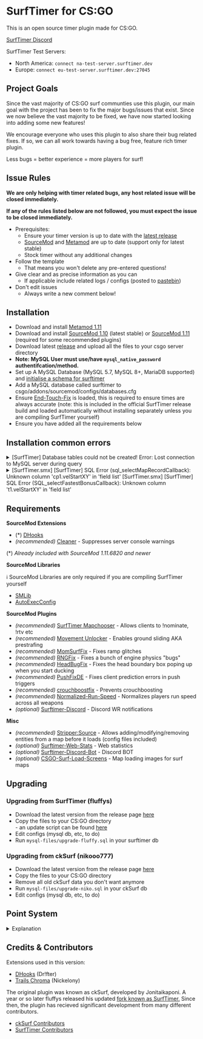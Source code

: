 # SurfTimer for CS:GO

This is an open source timer plugin made for CS:GO.

[SurfTimer Discord](https://discord.surftimer.dev)

SurfTimer Test Servers:
 - North America: `connect na-test-server.surftimer.dev`
 - Europe: `connect eu-test-server.surftimer.dev:27045`

## Project Goals

Since the vast majority of CS:GO surf communties use this plugin, our main goal with the project has been to fix the major bugs/issues that exist. Since we now believe the vast majority to be fixed, we have now started looking into adding some new features! 

We encourage everyone who uses this plugin to also share their bug related fixes. If so, we can all work towards having a bug free, feature rich timer plugin.

Less bugs = better experience = more players for surf!

## Issue Rules

**We are only helping with timer related bugs, any host related issue will be closed immediately.**

**If any of the rules listed below are not followed, you must expect the issue to be closed immediately.**

- Prerequisites:
	- Ensure your timer version is up to date with the [latest release](https://github.com/surftimer/Surftimer-Official/releases/latest)
	- [SourceMod](https://www.sourcemod.net/downloads.php?branch=stable) and [Metamod](https://www.sourcemm.net/downloads.php/?branch=stable) are up to date (support only for latest stable)
	- Stock timer without any additional changes
- Follow the template
	- That means you won't delete any pre-entered questions!
- Give clear and as precise information as you can
	- If applicable include related logs / configs (posted to [pastebin](https://pastebin.com/))
- Don't edit issues
	- Always write a new comment below!

## Installation

* Download and install [Metamod 1.11](https://www.sourcemm.net/downloads.php/?branch=stable)
* Download and install [SourceMod 1.10](https://www.sourcemod.net/downloads.php?branch=stable) (latest stable) or [SourceMod 1.11](https://www.sourcemod.net/downloads.php?branch=master&all=1) (required for some recommended plugins)
* Download latest [release](https://github.com/surftimer/SurfTimer/releases/latest) and upload all the files to your csgo server directory
* **Note: MySQL User must use/have `mysql_native_password` authentifcation/method.**
* Set up A MySQL Database (MySQL 5.7, MySQL 8+, MariaDB supported) and [initialise a schema for surftimer](https://github.com/surftimer/SurfTimer/blob/master/scripts/mysql-files/fresh_install.sql)
* Add a MySQL database called surftimer to csgo/addons/sourcemod/configs/databases.cfg 
* Ensure [End-Touch-Fix](https://github.com/rumourA/End-Touch-Fix) is loaded, this is required to ensure times are always accurate (note: this is included in the official SurfTimer release build and loaded automatically without installing separately unless you are compiling SurfTimer yourself)
* Ensure you have added all the requirements below

## Installation common errors
<details>
  <summary>[SurfTimer] Database tables could not be created! Error: Lost connection to MySQL server during query</summary>

Run the following [queries](https://github.com/surftimer/SurfTimer/blob/master/scripts/mysql-files/fresh_install.sql) on your database

</details>

<details>
  <summary>[SurfTimer.smx] [SurfTimer] SQL Error (sql_selectMapRecordCallback): Unknown column 'cp1.velStartXY' in 'field list'
  [SurfTimer.smx] [SurfTimer] SQL Error (SQL_selectFastestBonusCallback): Unknown column 't1.velStartXY' in 'field list'</summary>

Run the following queries on your database:

	ALTER TABLE ck_bonus ADD velStartXY smallint(6) DEFAULT 0 NOT NULL;
	ALTER TABLE ck_bonus ADD velStartXYZ smallint(6) DEFAULT 0 NOT NULL;
	ALTER TABLE ck_bonus ADD velStartZ smallint(6) DEFAULT 0 NOT NULL;

	ALTER TABLE ck_playertimes ADD velStartXY smallint(6) DEFAULT 0 NOT NULL;
	ALTER TABLE ck_playertimes ADD velStartXYZ smallint(6) DEFAULT 0 NOT NULL;
	ALTER TABLE ck_playertimes ADD velStartZ smallint(6) DEFAULT 0 NOT NULL;

	ALTER TABLE ck_wrcps ADD velStartXY smallint(6) DEFAULT 0 NOT NULL;
	ALTER TABLE ck_wrcps ADD velStartXYZ smallint(6) DEFAULT 0 NOT NULL;
	ALTER TABLE ck_wrcps ADD velStartZ smallint(6) DEFAULT 0 NOT NULL;

</details>

## Requirements

**SourceMod Extensions**
* (\*) [DHooks](https://github.com/peace-maker/DHooks2)
* *(recommended)* [Cleaner](https://github.com/Accelerator74/Cleaner) - Suppresses server console warnings

(\*) *Already included with SourceMod 1.11.6820 and newer*

**SourceMod Libraries**

ℹ️ SourceMod Libraries are only required if you are compiling SurfTimer yourself

* [SMLib](https://github.com/bcserv/smlib/tree/transitional_syntax)
* [AutoExecConfig](https://github.com/Impact123/AutoExecConfig)

**SourceMod Plugins**
* *(recommended)* [SurfTimer Mapchooser](https://github.com/surftimer/SurfTimer-Mapchooser) - Allows clients to !nominate, !rtv etc
* *(recommended)* [Movement Unlocker](https://forums.alliedmods.net/showthread.php?t=255298) - Enables ground sliding AKA prestrafing
* *(recommended)* [MomSurfFix](https://github.com/GAMMACASE/MomSurfFix) - Fixes ramp glitches
* *(recommended)* [RNGFix](https://github.com/jason-e/rngfix) - Fixes a bunch of engine physics "bugs"
* *(recommended)* [HeadBugFix](https://github.com/GAMMACASE/HeadBugFix) - Fixes the head boundary box poping up when you start ducking
* *(recommended)* [PushFixDE](https://github.com/GAMMACASE/PushFixDE) - Fixes client prediction errors in push triggers
* *(recommended)* [crouchboostfix](https://github.com/t5mat/crouchboostfix) - Prevents crouchboosting
* *(recommended)* [Normalized-Run-Speed](https://github.com/sneak-it/Normalized-Run-Speed) - Normalizes players run speed across all weapons
* *(optional)* [Surftimer-Discord](https://github.com/Sarrus1/SurfTimer-discord) - Discord WR notifications

**Misc**
* *(recommended)* [Stripper:Source](http://www.bailopan.net/stripper/) - Allows adding/modifying/removing entities from a map before it loads (config files included)
* *(optional)* [Surftimer-Web-Stats](https://github.com/KristianP26/Surftimer-Web-Stats) - Web statistics
* *(optional)* [Surftimer-Discord-Bot](https://github.com/Sarrus1/SurfTimer-Discord-Bot) - Discord BOT
* *(optional)* [CSGO-Surf-Load-Screens](https://github.com/Sayt123/CSGO-Surf-Load-Screens) - Map loading images for surf maps

## Upgrading

### Upgrading from SurfTimer (fluffys)

*   Download the latest version from the release page [here](https://github.com/surftimer/SurfTimer/releases/latest)
*   Copy the files to your CS:GO directory <br> - an update script can be found [here](https://github.com/z4lab/z4lab-surftimer/blob/master/scripts/upgrade_scripts/upgrade-fluffy.sh)
*   Edit configs (mysql db, etc, to do)
*   Run `mysql-files/upgrade-fluffy.sql` in your surftimer db

### Upgrading from ckSurf (nikooo777)

*   Download the latest version from the release page [here](https://github.com/surftimer/SurfTimer/releases/latest)
*   Copy the files to your CS:GO directory
*   Remove all old ckSurf data you don't want anymore
*   Run `mysql-files/upgrade-niko.sql` in your ckSurf db
*   Edit configs (mysql db, etc, to do)


## Point System
<details>
  <summary>Explanation</summary>

The points system has seen a massive overhaul from the original ckSurf; it is now a percentile tiered system. Points are now distributed in two ways: (1) map completion, and (2) map ranking. Map completion points will be given to all players who complete a specific and are dependent on the tier.
* Tier 1: 25
* Tier 2: 50
* Tier 3: 100
* Tier 4: 200
* Tier 5: 400
* Tier 6: 600
* Tier 7: 800
* Tier 8: 1000

Map ranking points are dependent upon the individuals ranking on the map. This is done firstly by calculation of the WR points for the map. WR points per tier are calculated as follows:
* Tier 1: WR = MAX(250, (58.5 + (1.75 * Number of Completes) / 6))
* Tier 2: WR = MAX(500, (82.15 + (2.8 * Number of Completes) / 5))
* Tier 3: WR = MAX(750, (117 + (3.5 * Number of Completes) / 4))
* Tier 4: WR = MAX(1000, (164.25 + (5.74 * Number of Completes) / 4))
* Tier 5: WR = MAX(1250, (234 + (7 * Number of Completes) / 4))
* Tier 6: WR = MAX(1500, (328 + (14 * Number of Completes) / 4))
* Tier 7: WR = MAX(1750, (420 + (21 * Number of Completes) / 4))
* Tier 8: WR = MAX(2000, (560 + (30 * Number of Completes) / 4))

Once the WR points are calculated the top 10 are points are calculated by multiplying the WR points by a factor. These factors are:
* Rank 2 = WR * 0.8
* Rank 3 = WR * 0.75
* Rank 4 = WR * 0.7
* Rank 5 = WR * 0.65
* Rank 6 = WR * 0.6
* Rank 7 = WR * 0.55
* Rank 8 = WR * 0.5
* Rank 9 = WR * 0.45
* Rank 10 = WR * 0.4

Players who are not in the top 10 but are above the 50th percentile in map ranking will be sorted into 5 groups – with each higher group giving proportionally more points. These groups and their point distribution are as follows:
* Group 1 (top 3.125%) = WR * 0.25
* Group 2 (top 6.25%) = (Group 1) / 1.5
* Group 3 (top 12.5%) = (Group 2) / 1.5
* Group 4 (top 25%) = (Group 3) / 1.5
* Group 5 (top 50%) = (Group 4) / 1.5

Take surf_aircontrol_nbv for example: (You can use sm_mi to see this menu)
<img src="http://puu.sh/ykaR8/7520a6b0d6.jpg" width="372" height="469" />

###### Credit to NDiamond for theory crafting this point system, I just implemented his idea

</details>

## Credits & Contributors

Extensions used in this version:
*   [DHooks](https://forums.alliedmods.net/showthread.php?t=180114) (Dr!fter)
*   [Trails Chroma](https://github.com/Nickelony/Trails-Chroma) (Nickelony)

The original plugin was known as ckSurf, developed by Jonitaikaponi. A year or so later fluffys released his updated [fork known as SurfTimer.](https://github.com/fluffyst/Surftimer) Since then, the plugin has recieved significant development from many different contributors.

*   [ckSurf Contributors](https://github.com/nikooo777/ckSurf/graphs/contributors)
*   [SurfTimer Contributors](https://github.com/surftimer/SurfTimer/graphs/contributors)
